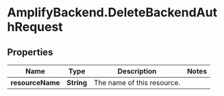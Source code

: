 # AmplifyBackend.DeleteBackendAuthRequest

## Properties

Name | Type | Description | Notes
------------ | ------------- | ------------- | -------------
**resourceName** | **String** | The name of this resource. | 



